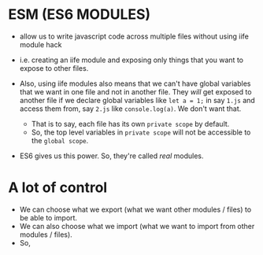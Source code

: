 # ESM (ES6 MODULES) 
- allow us to write javascript code across multiple files without using iife module hack
- i.e. creating an iife module and exposing only things that you want to expose to other files.

- Also, using iife modules also means that we can't have global variables that we want in one file and not in another file. They *will* get exposed to another file if we declare global variables like `let a = 1;` in say `1.js` and access them from, say `2.js` like `console.log(a)`. We don't want that. 
    - That is to say, each file has its own `private scope` by default.
    - So, the top level variables in `private scope` will not be accessible to the `global scope`.

- ES6 gives us this power. So, they're called *real* modules.

# A lot of control
- We can choose what we export (what we want other modules / files) to be able to import.
- We can also choose what we import (what we want to import from other modules / files).
- So, 